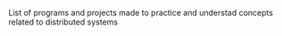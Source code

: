 List of programs and projects made to practice and understad concepts related to distributed systems